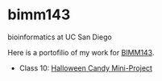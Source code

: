 # bimm143
bioinformatics at UC San Diego

Here is a portofilio of my work for [BIMM143](https://bioboot.github.io/bimm143_F22/).

- Class 10: [Halloween Candy Mini-Project](https://drive.google.com/file/d/19CAOeQOUAgXFjBk4_ikJ4Jp_Li9TFyMg/view?usp=sharing)
